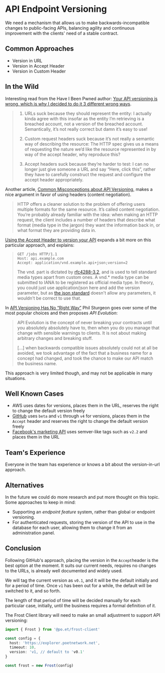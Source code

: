 # API Endpoint Versioning

We need a mechanism that allows us to make backwards-incompatible changes to public-facing APIs, balancing agility and continuous improvement with the clients' need of a stable contract.

## Common Approaches

- Version in URL
- Version in Accept Header
- Version in Custom Header

## In the Wild

Interesting read from the Have I Been Pwned author: [Your API versioning is wrong, which is why I decided to do it 3 different wrong ways](https://www.troyhunt.com/your-api-versioning-is-wrong-which-is).

> 1. URLs suck because they should represent the entity: I actually kinda agree with this insofar as the entity I’m retrieving is a breached account, not a version of the breached account. Semantically, it’s not really correct but damn it’s easy to use!
>
> 1. Custom request headers suck because it’s not really a semantic way of describing the resource: The HTTP spec gives us a means of requesting the nature we’d like the resource represented in by way of the accept header, why reproduce this?
> 
> 1. Accept headers suck because they’re harder to test: I can no longer just give someone a URL and say “Here, click this”, rather they have to carefully construct the request and configure the accept header appropriately.

Another article, [Common Misconceptions about API Versioning](https://apigee.com/about/blog/developer/common-misconceptions-about-api-versioning), makes a nice argument in favor of using headers (content negotiation).

> HTTP offers a cleaner solution to the problem of offering users multiple formats for the same resource. It’s called content negotiation. You’re probably already familiar with the idea: when making an HTTP request, the client includes a number of headers that describe what format (media type in the jargon) they want the information back in, or what format they are providing data in.

[Using the Accept Header to version your API](http://labs.qandidate.com/blog/2014/10/16/using-the-accept-header-to-version-your-api/) expands a bit more on this particular approach, and explains:
> ```
> GET /jobs HTTP/1.1
> Host: api.example.com
> Accept: application/vnd.example.api+json;version=2
> ```
> 
> The vnd. part is dictated by [rfc4288-3.2](https://tools.ietf.org/html/rfc4288#section-3.2), and is used to tell standard media types apart from custom ones. A vnd.* media type can be submitted to IANA to be registered as official media type. In theory, you could just use application/json here and add the version parameter, but as [the json standard](https://tools.ietf.org/html/rfc4627#section-6) doesn't allow any parameters, it wouldn't be correct to use that.

In [API Versioning Has No “Right Way”](https://blog.apisyouwonthate.com/api-versioning-has-no-right-way-f3c75457c0b7) 
Phil Sturgeon goes over some of the most popular choices and then proposes _API Evolution_:

> API Evolution is the concept of never breaking your contracts until you absolutely absolutely have to, then when you do you manage that change with sensible warnings to clients. It is not about making arbitrary changes and breaking stuff.
>
> [...] when backwards compatible issues absolutely could not at all be avoided, we took advantage of the fact that a business name for a concept had changed, and took the chance to make our API match the business name.

This approach is very limited though, and may not be applicable in many situations.

## Well Known Cases

- AWS uses dates for versions, places them in the URL, reserves the right to change the default version freely
- [GitHub](https://developer.github.com/v3/media/#request-specific-version) uses `beta` and `v1` through `v4` for versions, places them in the `Accept` header and reserves the right to change the default version freely  
- [Facebook's marketing API](https://developers.facebook.com/docs/marketing-api/versions/) uses semver-like tags such as `v2.2` and places them in the URL

## Team's Experience

Everyone in the team has experience or knows a bit about the version-in-url approach.

## Alternatives

In the future we could do more research and put more thought on this topic. Some approaches to keep in mind:

- Supporting an _endpoint feature_ system, rather than global or endpoint versioning.
- For authenticated requests, storing the version of the API to use in the database for each user, allowing them to change it from an administration panel. 

## Conclusion

Following GitHub's approach, placing the version in the `Accept`header is the best option at the moment. It suits our current needs, requires no changes to the URLs, is already well documented and widely used.

We will tag the current version as `v0.1`, and it will be the default initially and for a period of time. Once `v1` has been out for a while, the default will be switched to it, and so forth.

The length of that period of time will be decided manually for each particular case, initially, until the business requires a formal definition of it. 

The Frost Client library will need to make an small adjustment to support API versioning:

```ts
import { Frost } from '@po.et/frost-client'

const config = {
  host: 'https://explorer.poetnetwork.net', 
  timeout: 10,
  version: 'v1, // default to 'v0.1'
}

const frost = new Frost(config)
```

